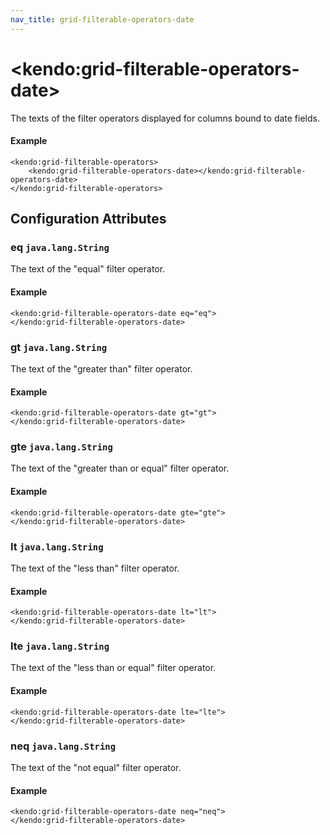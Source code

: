 ```yaml
---
nav_title: grid-filterable-operators-date
---
```


# \<kendo:grid-filterable-operators-date\>

The texts of the filter operators displayed for columns bound to date fields.

#### Example
    <kendo:grid-filterable-operators>
        <kendo:grid-filterable-operators-date></kendo:grid-filterable-operators-date>
    </kendo:grid-filterable-operators>

## Configuration Attributes

### eq `java.lang.String`

The text of the "equal" filter operator.

#### Example
    <kendo:grid-filterable-operators-date eq="eq">
    </kendo:grid-filterable-operators-date>

### gt `java.lang.String`

The text of the "greater than" filter operator.

#### Example
    <kendo:grid-filterable-operators-date gt="gt">
    </kendo:grid-filterable-operators-date>

### gte `java.lang.String`

The text of the "greater than or equal" filter operator.

#### Example
    <kendo:grid-filterable-operators-date gte="gte">
    </kendo:grid-filterable-operators-date>

### lt `java.lang.String`

The text of the "less than" filter operator.

#### Example
    <kendo:grid-filterable-operators-date lt="lt">
    </kendo:grid-filterable-operators-date>

### lte `java.lang.String`

The text of the "less than or equal" filter operator.

#### Example
    <kendo:grid-filterable-operators-date lte="lte">
    </kendo:grid-filterable-operators-date>

### neq `java.lang.String`

The text of the "not equal" filter operator.

#### Example
    <kendo:grid-filterable-operators-date neq="neq">
    </kendo:grid-filterable-operators-date>

